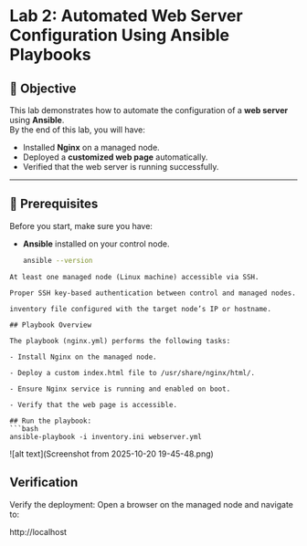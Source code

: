 # Lab 2: Automated Web Server Configuration Using Ansible Playbooks

## 🎯 Objective
This lab demonstrates how to automate the configuration of a **web server** using **Ansible**.  
By the end of this lab, you will have:
- Installed **Nginx** on a managed node.
- Deployed a **customized web page** automatically.
- Verified that the web server is running successfully.

---

## 🧰 Prerequisites
Before you start, make sure you have:
- **Ansible** installed on your control node.  
  ```bash
  ansible --version
 ```
 At least one managed node (Linux machine) accessible via SSH.

Proper SSH key-based authentication between control and managed nodes.

inventory file configured with the target node’s IP or hostname. 

## Playbook Overview

The playbook (nginx.yml) performs the following tasks:

- Install Nginx on the managed node.

- Deploy a custom index.html file to /usr/share/nginx/html/.

- Ensure Nginx service is running and enabled on boot.

- Verify that the web page is accessible.

## Run the playbook:
```bash
ansible-playbook -i inventory.ini webserver.yml
```
![alt text](Screenshot from 2025-10-20 19-45-48.png)
## Verification
Verify the deployment:
Open a browser on the managed node and navigate to:

http://localhost